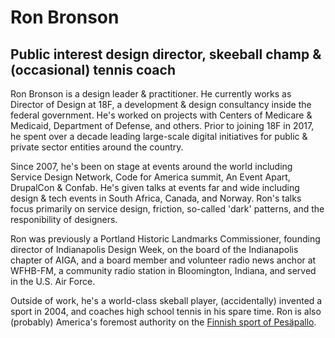 <script context="module">
	/**
	 * @type {import('@sveltejs/kit').Load}
	 */
	export async function load({ fetch }) {
		const res = await fetch(`/posts.json`);
		const posts = await res.json();

		return {
			props: {
				posts
			}
		};
	}
</script>

<script>
	import Seo from '$lib/Seo.svelte';
	import BlogSummary from '$lib/BlogSummary.svelte';
	import { variables } from '$lib/variables';
	export let posts;

	const postsToShow = 3;
	$: blogPosts = posts.slice(0, postsToShow);
</script>

<!-- TODO UPDATE THE SEO INFO -->
<Seo title="Ron Bronson" description={variables.siteDescription} path="/" openGraphImage=""/>

# Ron Bronson

<p class=emph>

</p>
<h2> Public interest design director, skeeball champ & (occasional) tennis coach</h2>
Ron Bronson is a design leader & practitioner. He currently works as Director of Design at 18F, a development & design consultancy inside the federal government. He's worked on projects with Centers of Medicare & Medicaid, Department of Defense, and others. Prior to joining 18F in 2017, he spent over a decade leading large-scale digital initiatives for public & private sector entities around the country.

Since 2007, he's been on stage at events around the world including Service Design Network, Code for America summit, An Event Apart, DrupalCon & Confab. He's given talks at events far and wide including design & tech events in South Africa, Canada, and Norway. Ron's talks focus primarily on service design, friction, so-called 'dark' patterns, and the responibility of designers.

Ron was previously a Portland Historic Landmarks Commissioner, founding director of Indianapolis Design Week, on the board of the Indianapolis chapter of AIGA, and a board member and volunteer radio news anchor at WFHB-FM, a community radio station in Bloomington, Indiana, and served in the U.S. Air Force.

Outside of work, he's a world-class skeball player, (accidentally) invented a sport in 2004, and coaches high school tennis in his spare time. Ron is also (probably) America's foremost authority on the [Finnish sport of Pesäpallo](https://www.superpesis.fi/uutiset/yhdysvaltalainen-ron-bronson-toteutti-unelmansa-ja-matkusti-suomeen-katsomaan-pesapalloa/).

<!-- ## Get started

Get up and running with this site really fast! For an [opinionated
quickstart](/blog/initial-setup), you need to have

- clicked "use this template" in [GitHub]({variables.github}), so you have your own copy of
  this repository, and cloned it to your own computer
- set up a free account on Netlify ready for [deployment](/blog/deployment) (other static site hosting options
  are fine if you know how)
- thought about whether you are happy writing blog content in files in
  GitHub, or prefer to use a [CMS](/blog/cms) for web-based writing.
- thought about whether this template has the right site sections
  (home/blog/about) for you, or if you need extra pages

While this template is still under development, these docs assume that you:

- are vaguely familiar with basic git commands (clone, add, commit, push) and GitHub
- know how to edit HTML/JavaScript files on your computer (even if you don't fully
  understand what they mean)
- are able to set up a working NodeJS environment on your computer.

More comprehensive beginner documentation is coming soon, and if you get stuck feel free to [contact
us](mailto:hi@codexfelis.dev) for help or [raise an issue in GitHub]({variables.github}/issues). 

<a class=emph href="/blog/initial-setup">
Get started!
</a>

## [Recent blog posts](/blog)

{#each blogPosts as blogPost}
<BlogSummary {blogPost} />
{/each} 
-->
